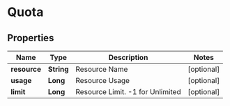 # Quota

## Properties
Name | Type | Description | Notes
------------ | ------------- | ------------- | -------------
**resource** | **String** | Resource Name |  [optional]
**usage** | **Long** | Resource Usage |  [optional]
**limit** | **Long** | Resource Limit. -1 for Unlimited |  [optional]
